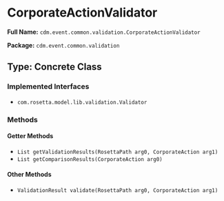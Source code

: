 # CorporateActionValidator

**Full Name:** `cdm.event.common.validation.CorporateActionValidator`

**Package:** `cdm.event.common.validation`

## Type: Concrete Class

### Implemented Interfaces

- `com.rosetta.model.lib.validation.Validator`

### Methods

#### Getter Methods

- `List getValidationResults(RosettaPath arg0, CorporateAction arg1)`
- `List getComparisonResults(CorporateAction arg0)`

#### Other Methods

- `ValidationResult validate(RosettaPath arg0, CorporateAction arg1)`


